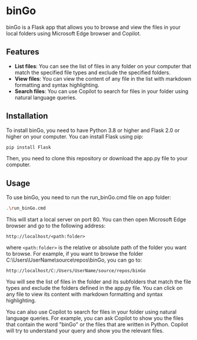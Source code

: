 # binGo

binGo is a Flask app that allows you to browse and view the files in your local folders using Microsoft Edge browser and Copilot.

## Features

- **List files**: You can see the list of files in any folder on your computer that match the specified file types and exclude the specified folders.
- **View files**: You can view the content of any file in the list with markdown formatting and syntax highlighting.
- **Search files**: You can use Copilot to search for files in your folder using natural language queries.

## Installation

To install binGo, you need to have Python 3.8 or higher and Flask 2.0 or higher on your computer. You can install Flask using pip:

```bash
pip install Flask
```

Then, you need to clone this repository or download the app.py file to your computer.

## Usage

To use binGo, you need to run the run_binGo.cmd file on app folder:

```bash
.\run_binGo.cmd
```

This will start a local server on port 80. You can then open Microsoft Edge browser and go to the following address:

```text
http://localhost/<path:folder>
```

where `<path:folder>` is the relative or absolute path of the folder you want to browse. For example, if you want to browse the folder C:\Users\UserName\source\repos\binGo, you can go to:

```text
http://localhost/C:/Users/UserName/source/repos/binGo
```

You will see the list of files in the folder and its subfolders that match the file types and exclude the folders defined in the app.py file. You can click on any file to view its content with markdown formatting and syntax highlighting.

You can also use Copilot to search for files in your folder using natural language queries. For example, you can ask Copilot to show you the files that contain the word "binGo" or the files that are written in Python. Copilot will try to understand your query and show you the relevant files.
